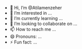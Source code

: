 - 👋 Hi, I’m @Atilamenzeher
- 👀 I’m interested in ...
- 🌱 I’m currently learning ...
- 💞️ I’m looking to collaborate on ...
- 📫 How to reach me ...
- 😄 Pronouns: ...
- ⚡ Fun fact: ...

<!---
Atilamenzeher/Atilamenzeher is a ✨ special ✨ repository because its `README.md` (this file) appears on your GitHub profile.
You can click the Preview link to take a look at your changes.
--->
